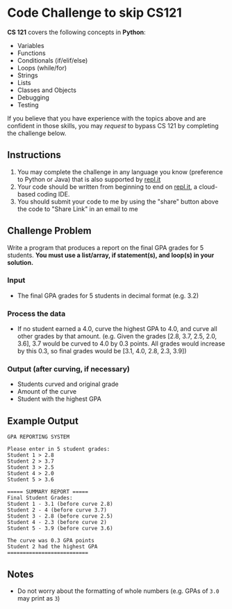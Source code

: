 # Code Challenge to skip CS121

**CS 121** covers the following concepts in **Python**:
  - Variables
  - Functions
  - Conditionals (if/elif/else)
  - Loops (while/for)
  - Strings
  - Lists
  - Classes and Objects
  - Debugging
  - Testing

If you believe that you have experience with the topics above and are confident in those skills, you may _request_ to bypass CS 121 by completing the challenge below.

## Instructions
1. You may complete the challenge in any language you know (preference to Python or Java) that is also supported by [repl.it](https://repl.it)
1. Your code should be written from beginning to end on [repl.it](https://repl.it/languages/), a cloud-based coding IDE.
1. You should submit your code to me by using the "share" button above the code to "Share Link" in an email to me

## Challenge Problem
Write a program that produces a report on the final GPA grades for 5 students. **You must use a list/array, if statement(s), and loop(s) in your solution.**

### Input
  - The final GPA grades for 5 students in decimal format (e.g. 3.2)

### Process the data
  - If no student earned a 4.0, curve the highest GPA to 4.0, and curve all other grades by that amount. (e.g. Given the grades [2.8, 3.7, 2.5, 2.0, 3.6], 3.7 would be curved to 4.0 by 0.3 points. All grades would increase by this 0.3, so final grades would be [3.1, 4.0, 2.8, 2.3, 3.9])

### Output (after curving, if necessary)
  - Students curved and original grade
  - Amount of the curve
  - Student with the highest GPA

## Example Output
```
GPA REPORTING SYSTEM

Please enter in 5 student grades:
Student 1 > 2.8
Student 2 > 3.7
Student 3 > 2.5
Student 4 > 2.0
Student 5 > 3.6

===== SUMMARY REPORT =====
Final Student Grades:
Student 1 - 3.1 (before curve 2.8)
Student 2 - 4 (before curve 3.7)
Student 3 - 2.8 (before curve 2.5)
Student 4 - 2.3 (before curve 2)
Student 5 - 3.9 (before curve 3.6)

The curve was 0.3 GPA points
Student 2 had the highest GPA
==========================
```

## Notes
- Do not worry about the formatting of whole numbers (e.g. GPAs of `3.0` may print as `3`)
